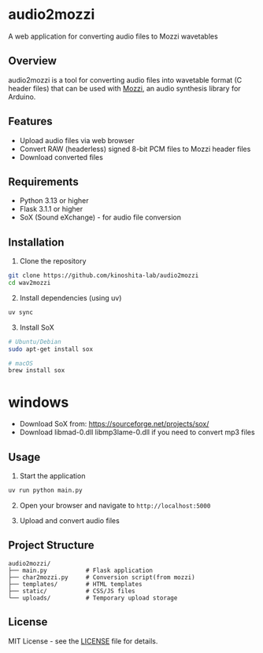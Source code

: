 # audio2mozzi

A web application for converting audio files to Mozzi wavetables

## Overview

audio2mozzi is a tool for converting audio files into wavetable format (C header files) that can be used with [Mozzi](https://github.com/sensorium/Mozzi), an audio synthesis library for Arduino.

## Features

- Upload audio files via web browser
- Convert RAW (headerless) signed 8-bit PCM files to Mozzi header files
- Download converted files

## Requirements

- Python 3.13 or higher
- Flask 3.1.1 or higher
- SoX (Sound eXchange) - for audio file conversion

## Installation

1. Clone the repository
```bash
git clone https://github.com/kinoshita-lab/audio2mozzi
cd wav2mozzi
```

2. Install dependencies (using uv)
```bash
uv sync
```

3. Install SoX
```bash
# Ubuntu/Debian
sudo apt-get install sox

# macOS
brew install sox
```
# windows
- Download SoX from: https://sourceforge.net/projects/sox/
- Download libmad-0.dll  libmp3lame-0.dll if you need to convert mp3 files

## Usage

1. Start the application
```bash
uv run python main.py
```

2. Open your browser and navigate to `http://localhost:5000`

3. Upload and convert audio files

## Project Structure

```
audio2mozzi/
├── main.py           # Flask application
├── char2mozzi.py     # Conversion script(from mozzi)
├── templates/        # HTML templates
├── static/           # CSS/JS files
└── uploads/          # Temporary upload storage
```

## License

MIT License - see the [LICENSE](LICENSE) file for details.